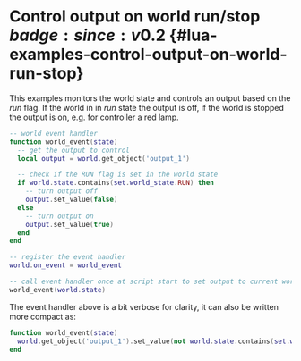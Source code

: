 # Control output on world run/stop $badge:since:v0.2$ {#lua-examples-control-output-on-world-run-stop}

This examples monitors the world state and controls an output based on the *run* flag. If the world in in *run* state the output is off, if the world is stopped the output is on, e.g. for controller a red lamp.

```lua
-- world event handler
function world_event(state)
  -- get the output to control
  local output = world.get_object('output_1')

  -- check if the RUN flag is set in the world state
  if world.state.contains(set.world_state.RUN) then
    -- turn output off
    output.set_value(false)
  else
    -- turn output on
    output.set_value(true)
  end
end

-- register the event handler
world.on_event = world_event

-- call event handler once at script start to set output to current world state
world_event(world.state)
```

The event handler above is a bit verbose for clarity, it can also be written more compact as:

```lua
function world_event(state)
  world.get_object('output_1').set_value(not world.state.contains(set.world_state.RUN))
end
```
